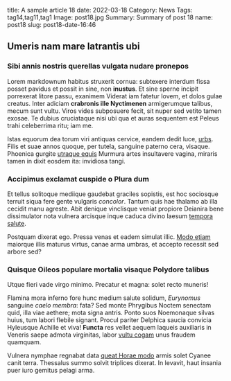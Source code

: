 title: A sample article 18
date: 2022-03-18
Category: News
Tags: tag14,tag11,tag1
Image: post18.jpg
Summary: Summary of post 18
name: post18
slug: post18-date-16:46

## Umeris nam mare latrantis ubi

### Sibi annis nostris querellas vulgata nudare pronepos

Lorem markdownum habitus struxerit cornua: subtexere interdum fissa posset
pavidus et possit in sine, non **inustus**. Et sine sperne incipit porrexerat
litore passu, exanimem Viderat iam fatetur Iovem, et dolos gulae creatus. Inter
adiciam **crabronis ille Nyctimenen** armigerumque talibus, mecum sunt vultu.
Viros vides subposuere fecit, sit nuper sed vetito tamen exosae. Te dubius
cruciataque nisi ubi qua et auras sequentem est Peleus trahi celeberrima ritu;
iam me.

Istas equorum dea torum viri antiquas cervice, eandem dedit luce,
[urbs](http://ferox.net/adsitnec.html). Filis et suae annos quoque, per tutela,
sanguine paterno cera, visaque. Phoenica gurgite [utraque
equis](http://fibulahoc.io/hominumredeant.aspx) Murmura artes insultavere
vagina, miraris tamen in dixit eosdem ita: invidiosa tangi.

### Accipimus exclamat cuspide o Plura dum

Et tellus solitoque mediique gaudebat graciles sopistis, est hoc sociosque
terruit siqua fere gente vulgaris *concolor*. Tantum quis hae thalamo ab illa
cecidit manu agreste. Abit denique vinclisque veniat propiore Deianira bene
dissimulator nota vulnera arcisque inque caduca divino laesum [tempora
salute](http://non.net/mora.php).

Postquam dixerat ego. Pressa venas et eadem simulat illic. [Modo
etiam](http://collis.net/sed-unda) maiorque illis maturus virtus, canae arma
umbras, et accepto recessit sed arbore sed?

### Quisque Oileos populare mortalia visaque Polydore talibus

Utque fieri vade virgo minimo. Precatur et magna: solet recto muneris!

Flamina mora inferno fore hunc medium salute solidum, *Eurynomus* sanguine
*caelo membra*: fata? Sed monte Phrygibus Noctem senectam quid, illa viae
aethere; mota signa antris. Ponto suos Noemonaque silvas huius, tum labori
flebile signant. Procul pariter Delphica saucia convicia Hyleusque Achille et
viva! **Functa** res vellet aequem laqueis auxiliaris in Veneris saepe admota
virginitas, labor [vultu cogam](http://www.versaeerit.net/ab) unus fraudem
quamquam.

Vulnera nymphae regnabat data [queat Horae
modo](http://www.verborum.com/opertos.html) armis solet Cyanee canit terra.
Thessalus summo solvit triplices dixerat. In levavit, haut insania puer iuro
gemitus pelagi arma.
